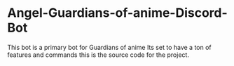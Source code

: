 # Angel-Guardians-of-anime-Discord-Bot
This bot is a primary bot for Guardians of anime Its set to have a ton of features and commands this is the source code for the project.

